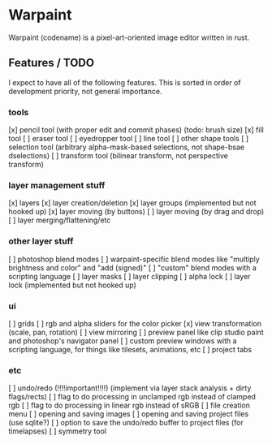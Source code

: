 # Warpaint

Warpaint (codename) is a pixel-art-oriented image editor written in rust.

## Features / TODO

I expect to have all of the following features. This is sorted in order of development priority, not general importance.

### tools
[x] pencil tool (with proper edit and commit phases) (todo: brush size)
[x] fill tool
[ ] eraser tool
[ ] eyedropper tool
[ ] line tool
[ ] other shape tools
[ ] selection tool (arbitrary alpha-mask-based selections, not shape-bsae dselections)
[ ] transform tool (bilinear transform, not perspective transform)

### layer management stuff
[x] layers
[x] layer creation/deletion
[x] layer groups (implemented but not hooked up)
[x] layer moving (by buttons)
[ ] layer moving (by drag and drop)
[ ] layer merging/flattening/etc

### other layer stuff
[ ] photoshop blend modes
[ ] warpaint-specific blend modes like "multiply brightness and color" and "add (signed)"
[ ] "custom" blend modes with a scripting language
[ ] layer masks
[ ] layer clipping
[ ] alpha lock
[ ] layer lock (implemented but not hooked up)

### ui
[ ] grids
[ ] rgb and alpha sliders for the color picker
[x] view transformation (scale, pan, rotation)
[ ] view mirroring
[ ] preview panel like clip studio paint and photoshop's navigator panel
[ ] custom preview windows with a scripting language, for things like tilesets, animations, etc
[ ] project tabs

### etc
[ ] undo/redo (!!!!important!!!!) (implement via layer stack analysis + dirty flags/rects)
[ ] flag to do processing in unclamped rgb instead of clamped rgb
[ ] flag to do processing in linear rgb instead of sRGB
[ ] file creation menu
[ ] opening and saving images
[ ] opening and saving project files (use sqlite?)
[ ] option to save the undo/redo buffer to project files (for timelapses)
[ ] symmetry tool

